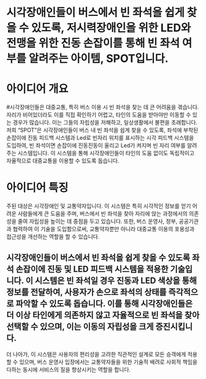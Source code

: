 # 시각장애인들이 버스에서 빈 좌석을 쉽게 찾을 수 있도록, 저시력장애인을 위한 LED와 전맹을 위한 진동 손잡이를 통해 빈 좌석 여부를 알려주는 아이템, SPOT입니다.


# 아이디어 개요
#시각장애인들은 대중교통, 특히 버스 이용 시 빈 좌석을 찾는 데 큰 어려움을 겪습니다. 자리가 비어있더라도 이를 직접 확인하기 어렵고, 타인의 도움을 받아야만 이동할 수 있는 경우가 많습니다. 이는 그들의 자립성을 저해하고, 일상생활에서 불편을 초래합니다. 저희 “SPOT”은 시각장애인들이 버스 내 빈 좌석을 쉽게 찾을 수 있도록, 좌석에 부착된 손잡이에 진동 피드백 시스템과 Led로 빈자리 위치를 표시하는 시각 피드백 시스템을 도입하여, 빈 좌석이면 손잡이에 진동진동이 울리고 Led가 켜지며 빈 자리 여부를 알려주는 시스템입니다. 이 시스템을 통해 시각장애인들이 타인의 도움 없이도 독립적이고 자율적으로 대중교통을 이용할 수 있도록 돕습니다.

# 아이디어 특징
 주된 대상은 시각장애인 및 교통약자입니다. 이 시스템은 특히 시각적인 정보를 얻기 어려운 사람들에게 큰 도움을 주며, 버스에서 빈 좌석을 찾아 자리에 앉는 과정에서의 의존성을 줄여 자립성을 높이는 데 중점을 두고 있습니다. 또한, 버스 운영사, 정부, 공공기관과 협력하여 이 기술을 도입함으로써, 교통약자뿐만 아니라 대중교통 이용의 포용성과 접근성을 개선하는 역할을 할 수 있습니다.

## 시각장애인들이 버스에서 빈 좌석을 쉽게 찾을 수 있도록 좌석 손잡이에 진동 및 LED 피드백 시스템을 적용한 기술입니다. 이 시스템은 빈 좌석일 경우 진동과 LED 색상을 통해 정보를 전달하여, 사용자가 손으로 좌석의 상태를 즉각적으로 파악할 수 있도록 돕습니다. 이를 통해 시각장애인들은 더 이상 타인에게 의존하지 않고 자율적으로 빈 좌석을 찾아 선택할 수 있으며, 이는 이동의 자립성을 크게 증진시킵니다.

더 나아가, 이 시스템은 사용자의 편리성을 고려한 직관적인 설계로 모든 승객에게 적용할 수 있으며, 버스 운영사 입장에서는 교통약자들을 위한 기술적 배려로 사회적 책임을 다하는 동시에 서비스의 질을 향상시키는 역할을 합니다.
